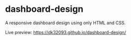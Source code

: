 # dashboard-design

A responsive dashboard design using only HTML and CSS.

Live preview: https://dk32093.github.io/dashboard-design/